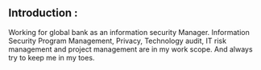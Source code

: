 
## Introduction :

Working for global bank as an information security Manager. Information Security Program Management, Privacy, Technology audit, IT risk management and project management are in my work scope. And always try to keep me in my toes.

